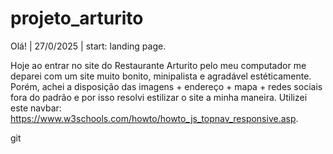# projeto_arturito

Olá! | 27/0/2025 | start: landing page.

Hoje ao entrar no site do Restaurante Arturito pelo meu computador me deparei com um site muito bonito, minipalista e  agradável estéticamente. Porém, achei a disposição das imagens + endereço + mapa + redes sociais fora do padrão e por isso resolvi estilizar o site a minha maneira.
Utilizei este navbar: https://www.w3schools.com/howto/howto_js_topnav_responsive.asp. 


git 